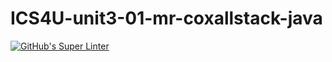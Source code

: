 # ICS4U-unit3-01-mr-coxallstack-java

[![GitHub's Super Linter](https://github.com/ahmad-elkhawaldeh/ICS4U-unit3-01-mr-coxallstack-java/workflows/GitHub's%20Super%20Linter/badge.svg)](https://github.com/ahmad-elkhawaldeh/ICS4U-unit3-01-mr-coxallstack-java/actions)
